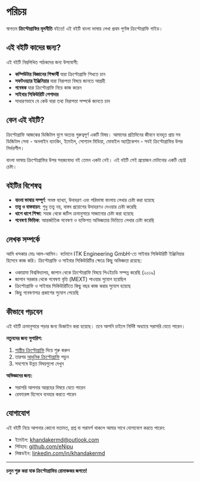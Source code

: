 # পরিচয়

স্বাগতম **ক্রিপ্টোগ্রাফির মূলনীতি** বইতে! এই বইটি বাংলা ভাষায় লেখা প্রথম পূর্ণাঙ্গ ক্রিপ্টোগ্রাফি গাইড।

## এই বইটি কাদের জন্য?

এই বইটি নিম্নলিখিত পাঠকদের জন্য উপযোগী:

- **কম্পিউটার বিজ্ঞানের শিক্ষার্থী** যারা ক্রিপ্টোগ্রাফি শিখতে চান
- **সফটওয়্যার ইঞ্জিনিয়ার** যারা নিরাপত্তা বিষয়ে জানতে আগ্রহী
- **গবেষক** যারা ক্রিপ্টোগ্রাফি নিয়ে কাজ করেন
- **সাইবার সিকিউরিটি পেশাদার**
- সাধারণভাবে যে কেউ যারা তথ্য নিরাপত্তা সম্পর্কে জানতে চান

## কেন এই বইটি?

ক্রিপ্টোগ্রাফি আজকের ডিজিটাল যুগে অত্যন্ত গুরুত্বপূর্ণ একটি বিষয়। আমাদের প্রতিদিনের জীবনে ব্যবহৃত প্রায় সব ডিজিটাল সেবা - অনলাইন ব্যাংকিং, ইমেইল, সোশ্যাল মিডিয়া, মোবাইল অ্যাপ্লিকেশন - সবই ক্রিপ্টোগ্রাফির উপর নির্ভরশীল।

বাংলা ভাষায় ক্রিপ্টোগ্রাফির উপর সহজবোধ্য বই তেমন একটা নেই। এই বইটি সেই প্রয়োজন মেটানোর একটি ছোট্ট চেষ্টা।

## বইটির বিশেষত্ব

- **বাংলা ভাষায় সম্পূর্ণ**: সমস্ত ব্যাখ্যা, উদাহরণ এবং পরিভাষা বাংলায় লেখার চেষ্টা করা হয়েছে
- **তত্ত্ব ও বাস্তবায়ন**: শুধু তত্ত্ব নয়, বাস্তব প্রয়োগের উদাহরণও দেওয়ার চেষ্টা করেছি
- **ধাপে ধাপে শিক্ষা**: সহজ থেকে জটিল ক্রমানুসারে সাজানোর চেষ্টা করা হয়েছে
- **গবেষণা ভিত্তিক**: আন্তর্জাতিক গবেষণা ও ব্যক্তিগত অভিজ্ঞতার ভিত্তিতে লেখার চেষ্টা করেছি

## লেখক সম্পর্কে

আমি খন্দকার মোঃ আল-আমিন। বর্তমানে ITK Engineering GmbH-তে সাইবার সিকিউরিটি ইঞ্জিনিয়ার হিসেবে কাজ করি। ক্রিপ্টোগ্রাফি ও সাইবার সিকিউরিটির ক্ষেত্রে কিছু অভিজ্ঞতা রয়েছে:

- ওকায়ামা বিশ্ববিদ্যালয়, জাপান থেকে ক্রিপ্টোগ্রাফি বিষয়ে পিএইচডি সম্পন্ন করেছি (২০১৯)
- জাপান সরকার থেকে গবেষণা বৃত্তি (MEXT) পাওয়ার সুযোগ হয়েছিল
- ক্রিপ্টোগ্রাফি ও সাইবার সিকিউরিটিতে কিছু বছর কাজ করার সুযোগ হয়েছে
- কিছু গবেষণাপত্র প্রকাশের সুযোগ পেয়েছি

## কীভাবে পড়বেন

এই বইটি ক্রমানুসারে পড়ার জন্য ডিজাইন করা হয়েছে। তবে আপনি চাইলে নির্দিষ্ট অধ্যায়ে সরাসরি যেতে পারেন।

**নতুনদের জন্য সুপারিশ:**
1. [শাস্ত্রীয় ক্রিপ্টোগ্রাফি](./classical-crypto.md) দিয়ে শুরু করুন
2. তারপর [আধুনিক ক্রিপ্টোগ্রাফি](./modern-crypto.md) পড়ুন
3. সবশেষে উন্নত বিষয়গুলো দেখুন

**অভিজ্ঞদের জন্য:**
- সরাসরি আপনার আগ্রহের বিষয়ে যেতে পারেন
- রেফারেন্স হিসেবে ব্যবহার করতে পারেন

## যোগাযোগ

এই বইটি নিয়ে আপনার কোনো মতামত, প্রশ্ন বা পরামর্শ থাকলে আমার সাথে যোগাযোগ করতে পারেন:

- ইমেইল: khandakermd@outlook.com
- গিটহাব: [github.com/eNipu](https://github.com/eNipu)
- লিঙ্কডইন: [linkedin.com/in/khandakermd](https://linkedin.com/in/khandakermd)

---

**চলুন শুরু করা যাক ক্রিপ্টোগ্রাফির রোমাঞ্চকর জগতে!**
